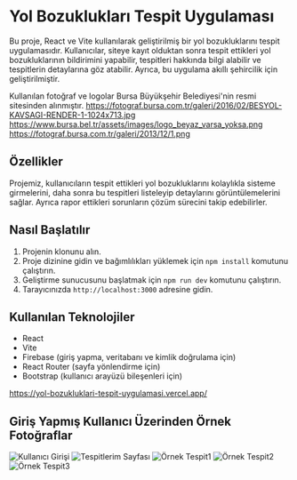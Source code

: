 # Yol Bozuklukları Tespit Uygulaması

Bu proje, React ve Vite kullanılarak geliştirilmiş bir yol bozukluklarını tespit uygulamasıdır. Kullanıcılar, siteye kayıt olduktan sonra tespit ettikleri yol bozukluklarının bildirimini yapabilir, tespitleri hakkında bilgi alabilir ve tespitlerin detaylarına göz atabilir. Ayrıca, bu uygulama akıllı şehircilik için geliştirilmiştir.

Kullanılan fotoğraf ve logolar Bursa Büyükşehir Belediyesi'nin resmi sitesinden alınmıştır.
https://fotograf.bursa.com.tr/galeri/2016/02/BESYOL-KAVSAGI-RENDER-1-1024x713.jpg
https://www.bursa.bel.tr/assets/images/logo_beyaz_varsa_yoksa.png
https://fotograf.bursa.com.tr/galeri/2013/12/1.png

## Özellikler

Projemiz, kullanıcıların tespit ettikleri yol bozukluklarını kolaylıkla sisteme girmelerini, daha sonra bu tespitleri listeleyip detaylarını görüntülemelerini sağlar. Ayrıca rapor ettikleri sorunların çözüm sürecini takip edebilirler.

## Nasıl Başlatılır

1. Projenin klonunu alın.
2. Proje dizinine gidin ve bağımlılıkları yüklemek için `npm install` komutunu çalıştırın.
3. Geliştirme sunucusunu başlatmak için `npm run dev` komutunu çalıştırın.
4. Tarayıcınızda `http://localhost:3000` adresine gidin.

## Kullanılan Teknolojiler

- React
- Vite
- Firebase (giriş yapma, veritabanı ve kimlik doğrulama için)
- React Router (sayfa yönlendirme için)
- Bootstrap (kullanıcı arayüzü bileşenleri için)

https://yol-bozukluklari-tespit-uygulamasi.vercel.app/

## Giriş Yapmış Kullanıcı Üzerinden Örnek Fotoğraflar

![Kullanıcı Girişi](1.png)
![Tespitlerim Sayfası](2.png)
![Örnek Tespit1](3.png)
![Örnek Tespit2](4.png)
![Örnek Tespit3](5.png)

